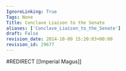```yaml
---
IgnoreLinking: True
Tags: None
Title: Conclave Liaison to the Senate
aliases: ['Conclave_Liaison_to_the_Senate']
draft: False
revision_date: 2014-10-09 15:20:03+00:00
revision_id: 29677
---
```


#REDIRECT [[Imperial Magus]]